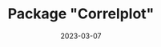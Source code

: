---
# Documentation: https://wowchemy.com/docs/managing-content/

title: Package "Correlplot"
subtitle: ''
summary: ''
authors:
- J. Graffelman
- J. De Leeuw
tags: []
categories: []
date: '2023-03-07'
lastmod: 2021-06-06T12:53:14-07:00
featured: false
draft: false

# Featured image
# To use, add an image named `featured.jpg/png` to your page's folder.
# Focal points: Smart, Center, TopLeft, Top, TopRight, Left, Right, BottomLeft, Bottom, BottomRight.
image:
  caption: ''
  focal_point: ''
  preview_only: false

---